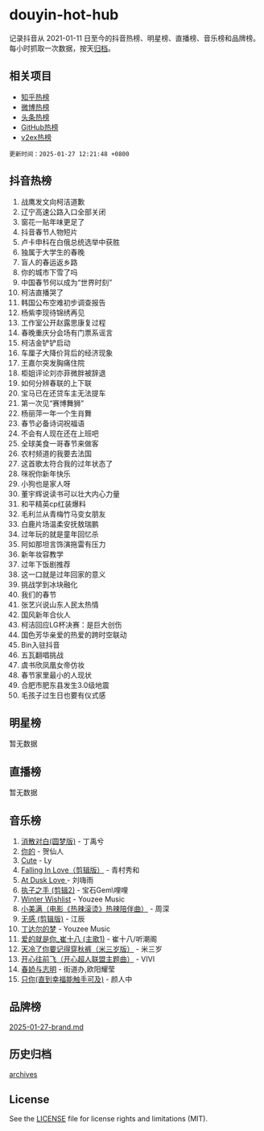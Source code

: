 # douyin-hot-hub

记录抖音从 2021-01-11 日至今的抖音热榜、明星榜、直播榜、音乐榜和品牌榜。每小时抓取一次数据，按天[归档](archives)。

## 相关项目

- [知乎热榜](https://github.com/lonnyzhang423/zhihu-hot-hub)
- [微博热榜](https://github.com/lonnyzhang423/weibo-hot-hub)
- [头条热榜](https://github.com/lonnyzhang423/toutiao-hot-hub)
- [GitHub热榜](https://github.com/lonnyzhang423/github-hot-hub)
- [v2ex热榜](https://github.com/lonnyzhang423/v2ex-hot-hub)


`更新时间：2025-01-27 12:21:48 +0800`

## 抖音热榜

1. 战鹰发文向柯洁道歉
1. 辽宁高速公路入口全部关闭
1. 窗花一贴年味更足了
1. 抖音春节人物短片
1. 卢卡申科在白俄总统选举中获胜
1. 独属于大学生的春晚
1. 盲人的春运返乡路
1. 你的城市下雪了吗
1. 中国春节何以成为“世界时刻”
1. 柯洁直播哭了
1. 韩国公布空难初步调查报告
1. 杨紫李现待锦绣再见
1. 工作室公开赵露思康复过程
1. 春晚重庆分会场有门票系谣言
1. 柯洁金铲铲启动
1. 车厘子大降价背后的经济现象
1. 王嘉尔突发胸痛住院
1. 柜姐评论刘亦菲微胖被辞退
1. 如何分辨春联的上下联
1. 宝马已在还贷车主无法提车
1. 第一次见“赛博舞狮”
1. 杨丽萍一年一个生肖舞
1. 春节必备诗词祝福语
1. 不会有人现在还在上班吧
1. 全球美食一哥春节来做客
1. 农村频道的我要去法国
1. 这首歌太符合我的过年状态了
1. 咪祝你新年快乐
1. 小狗也是家人呀
1. 董宇辉说读书可以壮大内心力量
1. 和平精英cp红装爆料
1. 毛利兰从青梅竹马变女朋友
1. 白鹿片场温柔安抚敖瑞鹏
1. 过年玩的就是童年回忆杀
1. 阿如那坦言饰演拖雷有压力
1. 新年妆容教学
1. 过年下饭剧推荐
1. 这一口就是过年回家的意义
1. 挑战学到冰块融化
1. 我们的春节
1. 张艺兴说山东人民太热情
1. 国风新年合伙人
1. 柯洁回应LG杯决赛：是巨大创伤
1. 国色芳华亲爱的热爱的跨时空联动
1. Bin入驻抖音
1. 五瓦翻唱挑战
1. 虞书欣凤凰女帝仿妆
1. 春节家里最小的人现状
1. 合肥市肥东县发生3.0级地震
1. 毛孩子过生日也要有仪式感

## 明星榜

暂无数据

## 直播榜

暂无数据

## 音乐榜

1. [消散对白(圆梦版)](https://sf5-hl-cdn-tos.douyinstatic.com/obj/tos-cn-ve-2774/og4jB5I5IizzoZVAAAzWgBMAsMDWoArfwBOiFs) - 丁禹兮
1. [你的](https://sf5-hl-cdn-tos.douyinstatic.com/obj/tos-cn-ve-2774/oYuIeKf42jB7sEV6B2upMdpYAgfrQWj0FeRegh) - 贺仙人
1. [Cute](https://sf5-hl-cdn-tos.douyinstatic.com/obj/tos-cn-ve-2774/o4IbIzHWKAAB4wsS5qMBRiiAlEBGTpQRNfFvuo) - Ly
1. [Falling In Love（剪辑版）](https://sf6-cdn-tos.douyinstatic.com/obj/tos-cn-ve-2774/o8ajpA8zzgBPahbBIO8AcKGBLJezFCRd1wfP9f) - 青村秀和
1. [ At Dusk  Love ](https://sf5-hl-cdn-tos.douyinstatic.com/obj/tos-cn-ve-2774/o8CrpCf5CaYgI4ZrtQgMQAFEfuGqNnRSDQAPBc) - 刘嗨雨
1. [执子之手 (剪辑2)](https://sf5-hl-cdn-tos.douyinstatic.com/obj/tos-cn-ve-2774/oUoZLQjCc31XzqsBnBQUNgeKtYPBcgbFDwtfcu) - 宝石Gem\哩哩
1. [Winter Wishlist](https://sf5-hl-cdn-tos.douyinstatic.com/obj/tos-cn-ve-2774/oIIgUOeamCFCVAzxN6MFRLIBlLGpUqQxeeHrLE) - Youzee Music
1. [小美满（电影《热辣滚烫》热辣陪伴曲）](https://sf6-cdn-tos.douyinstatic.com/obj/tos-cn-ve-2774/o0GAn2lSgfZIDUgtevCGDQYnFg4CwnrBaxbTZL) - 周深
1. [无感 (剪辑版)](https://sf5-hl-cdn-tos.douyinstatic.com/obj/tos-cn-ve-2774/o0eIsUzJBDlQaQFC5OFlgbMEZC1TFYBftOBn6p) - 江辰
1. [丁达尔的梦](https://sf5-hl-cdn-tos.douyinstatic.com/obj/tos-cn-ve-2774/oMU3WirUZBVQkAC9ccG5P2IQirziZM2RTInUY) - Youzee Music
1. [爱的就是你_崔十八 (主歌1)](https://sf5-hl-cdn-tos.douyinstatic.com/obj/tos-cn-ve-2774/oI5BO5DhFZ6UTcNCnZaOCBLtZ7WIMQGfgnXf5E) - 崔十八/听潮阁
1. [天冷了你要记得穿秋裤（米三岁版）](https://sf5-hl-cdn-tos.douyinstatic.com/obj/tos-cn-ve-2774/oQlIwVIDWiZ6BQilAorS7MA0AgCkQDvcZAdm1) - 米三岁
1. [开心往前飞（开心超人联盟主题曲）](https://sf3-cdn-tos.douyinstatic.com/obj/tos-cn-ve-2774/9d8fb7c82cf1421fb93a9fe925275e0a) - VIVI
1. [春娇与志明](https://sf6-cdn-tos.douyinstatic.com/obj/tos-cn-ve-2774/e530d8fceb7044b39707d7f9ff54add1) - 街道办,欧阳耀莹
1. [只你(直到幸福能触手可及)](https://sf5-hl-cdn-tos.douyinstatic.com/obj/tos-cn-ve-2774/o0lBkRDzFTeaVSUz3ZZSCBVtZ5DIMQGfgmEAuE) - 颜人中

## 品牌榜

[2025-01-27-brand.md](archives/2025-01-27-brand.md)

## 历史归档

[archives](archives)

## License

See the [LICENSE](LICENSE) file for license rights and limitations (MIT).
